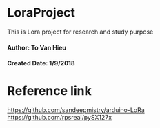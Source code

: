 # LoraProject
This is Lora project for research and study purpose
#### Author: To Van Hieu
#### Created Date: 1/9/2018
# Reference link
https://github.com/sandeepmistry/arduino-LoRa
https://github.com/rpsreal/pySX127x
